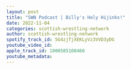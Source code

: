 ```yaml
---
layout: post
title: "SWN Podcast | Billy's Holy Hijinks!"
date: 2022-11-04
categories: scottish-wrestling-network
author: scottish-wrestling-network
spotify_track_id: 5G4zjTjXEKLyVz3VVD3yDG
youtube_video_id: 
apple_track_id: 1000585108460
youtube_metadata: 
---
```


